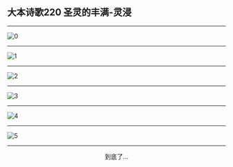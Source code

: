 
## 大本诗歌220 圣灵的丰满-灵浸
        
<div id="aplayer0"></div>

---

<img alt="0" data-original="/data/d0219/0.png">

---

<img alt="1" data-original="/data/d0219/1.png">

---

<img alt="2" data-original="/data/d0219/2.png">

---

<img alt="3" data-original="/data/d0219/3.png">

---

<img alt="4" data-original="/data/d0219/4.png">

---

<img alt="5" data-original="/data/d0219/5.png">

---

<p style="text-align: center">到底了...</p>

<script src="/js/dist-view.js"></script>

<script>
MAIN.id = 'd0219';
        
const ap0 = new APlayer({
    container: document.getElementById('aplayer0'),
    volume: 1,
    loop: 'none',
    preload: 'none',
    audio: [{
        name: '大本诗歌220.mp3',
        artist: '大本诗歌',
        url: 'https://res.wx.qq.com/voice/getvoice?mediaid=MzI0NTk3MDM5M18yMjQ3NDkwMzQ5',
        cover: '/favicon'
    }]
});
</script>
